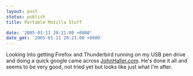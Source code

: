 ```yaml
---
layout: post
status: publish
title: Portable Mozilla Stuff

date: '2005-01-11 20:21:00 +0000'
date_gmt: '2005-01-11 20:21:00 +0000'
---
```

Looking into getting Firefox and Thunderbird running on my USB pen drive and doing a quick google came across <a href="http://johnhaller.com/jh/mozilla/" target="_blank">JohnHaller.com</a>. He's done it all and seems to be very good, not tried yet but looks like just what I'm after.
